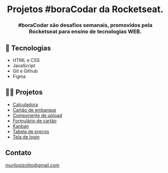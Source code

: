 <h1 align="center">Projetos #boraCodar da Rocketseat.</h1>


<h3 align="center"> #boraCodar são desafios semanais, promovidos pela Rocketseat para ensino de tecnologias WEB.<h3>

## 🚀 Tecnologias 

- HTML e CSS
- JavaScript
- Git e Github
- Figma

## 👨‍💻 Projetos 

- [Calculadora](https://murilopizolito.github.io/Bora-codar-desafios/Calculadora/)
- [Cartão de embarque](https://murilopizolito.github.io/Bora-codar-desafios/Cart%C3%A3o%20de%20embarque/)
- [Componente de upload](https://murilopizolito.github.io/Bora-codar-desafios/Componente%20de%20upload/)
- [Formulário de cartão](https://murilopizolito.github.io/Bora-codar-desafios/Formul%C3%A1rio%20de%20cart%C3%A3o/)
- [Kanban](https://murilopizolito.github.io/Bora-codar-desafios/KanBan/)
- [Tabela de preços](https://murilopizolito.github.io/Bora-codar-desafios/Tabela%20de%20pre%C3%A7os/)
- [Tela de login](https://murilopizolito.github.io/Bora-codar-desafios/Tela%20de%20login/)

## Contato 

murilopizolito@gmail.com
